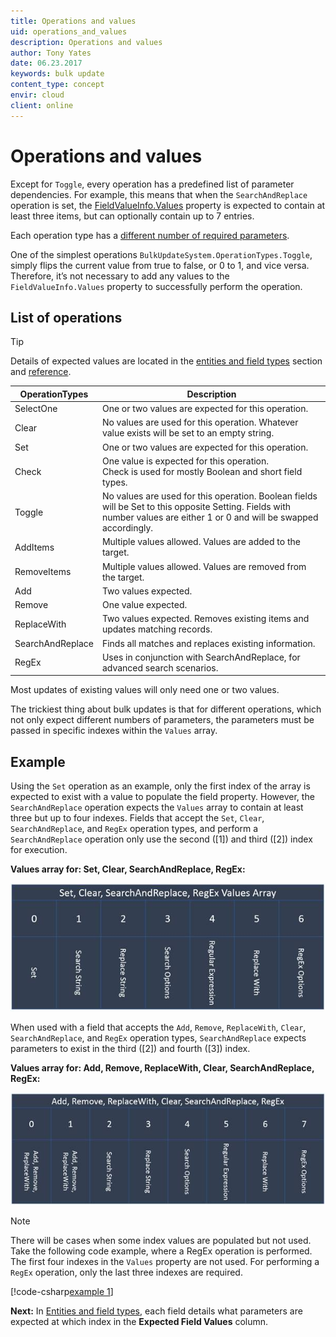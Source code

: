 ```yaml
---
title: Operations and values
uid: operations_and_values
description: Operations and values
author: Tony Yates
date: 06.23.2017
keywords: bulk update
content_type: concept
envir: cloud
client: online
---
```


# Operations and values

Except for `Toggle`, every operation has a predefined list of parameter dependencies. For example, this means that when the `SearchAndReplace` operation is set, the [FieldValueInfo.Values][2] property is expected to contain at least three items, but can optionally contain up to 7 entries.

Each operation type has a [different number of required parameters][1].

One of the simplest operations `BulkUpdateSystem.OperationTypes.Toggle`, simply flips the current value from true to false, or 0 to 1, and vice versa. Therefore, it’s not necessary to add any values to the `FieldValueInfo.Values` property to successfully perform the operation.

## List of operations

> [!TIP]
> Details of expected values are located in the [entities and field types][1] section and [reference][3].

| OperationTypes | Description |
|---|---|
| SelectOne | One or two values are expected for this operation. |
| Clear | No values are used for this operation. Whatever value exists will be set to an empty string. |
| Set | One or two values are expected for this operation. |
| Check |One value is expected for this operation.<br>Check is used for mostly Boolean and short field types. |
| Toggle | No values are used for this operation. Boolean fields will be Set to this opposite Setting. Fields with number values are either 1 or 0 and will be swapped accordingly. |
| AddItems | Multiple values allowed. Values are added to the target. |
| RemoveItems | Multiple values allowed. Values are removed from the target. |
| Add | Two values expected. |
| Remove | One value expected. |
| ReplaceWith | Two values expected. Removes existing items and updates matching records. |
| SearchAndReplace | Finds all matches and replaces existing information. |
| RegEx | Uses in conjunction with SearchAndReplace, for advanced search scenarios. |

Most updates of existing values will only need one or two values.

The trickiest thing about bulk updates is that for different operations, which not only expect different numbers of parameters, the parameters must be passed in specific indexes within the `Values` array.

## Example

Using the `Set` operation as an example, only the first index of the array is expected to exist with a value to populate the field property. However, the `SearchAndReplace` operation expects the `Values` array to contain at least three but up to four indexes. Fields that accept the `Set`, `Clear`, `SearchAndReplace`, and `RegEx` operation types, and perform a `SearchAndReplace` operation only use the second (\[1\]) and third (\[2\]) index for execution.

**Values array for: Set, Clear, SearchAndReplace, RegEx:**

![Bulk update Values array][img1]

When used with a field that accepts the `Add`, `Remove`, `ReplaceWith`, `Clear`, `SearchAndReplace`, and `RegEx` operation types, `SearchAndReplace` expects parameters to exist in the third (\[2\]) and fourth (\[3\]) index.

**Values array for: Add, Remove, ReplaceWith, Clear, SearchAndReplace, RegEx:**

![Bulk update Values array][img2]

> [!NOTE]
> There will be cases when some index values are populated but not used. Take the following code example, where a RegEx operation is performed. The first four indexes in the `Values` property are not used. For performing a `RegEx` operation, only the last three indexes are required.

[!code-csharp[example 1](includes/bulk-update-set.cs)]

**Next:** In [Entities and field types][1], each field details what parameters are expected at which index in the **Expected Field Values** column.

<!-- Referenced links -->
[1]: entities-field-types.md
[2]: field-value-info.md
[3]: reference/index.md

<!-- Referenced images -->
[img1]: media/image010.jpg
[img2]: media/image012.jpg
